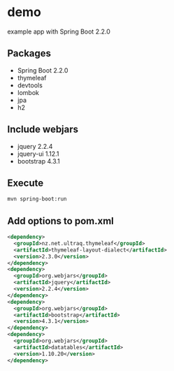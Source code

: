 # demo

example app with Spring Boot 2.2.0

## Packages

* Spring Boot 2.2.0
* thymeleaf
* devtools
* lombok
* jpa
* h2


## Include webjars

* jquery 2.2.4
* jquery-ui 1.12.1
* bootstrap 4.3.1

## Execute

```bash
mvn spring-boot:run
```

## Add options to pom.xml

```xml
<dependency>
  <groupId>nz.net.ultraq.thymeleaf</groupId>
  <artifactId>thymeleaf-layout-dialect</artifactId>
  <version>2.3.0</version>
</dependency>
<dependency>
  <groupId>org.webjars</groupId>
  <artifactId>jquery</artifactId>
  <version>2.2.4</version>
</dependency>
<dependency>
  <groupId>org.webjars</groupId>
  <artifactId>bootstrap</artifactId>
  <version>4.3.1</version>
</dependency>
<dependency>
  <groupId>org.webjars</groupId>
  <artifactId>datatables</artifactId>
  <version>1.10.20</version>
</dependency>
```
